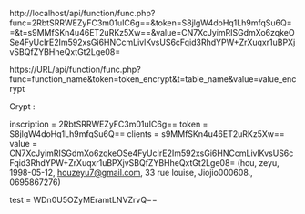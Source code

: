 http://localhost/api/function/func.php?func=2RbtSRRWEZyFC3m01uIC6g==&token=S8jlgW4doHq1Lh9mfqSu6Q==&t=s9MMfSKn4u46ET2uRKz5Xw==&value=CN7XcJyimRISGdmXo6zqkeOSe4FyUcIrE2Im592xsGi6HNCcmLivlKvsUS6cFqid3RhdYPW+ZrXuqxr1uBPXjvSBQfZYBHheQxtGt2Lge08=

https://URL/api/function/func.php?func=function_name&token=token_encrypt&t=table_name&value=value_encrypt

Crypt : 

inscription = 2RbtSRRWEZyFC3m01uIC6g==
token = S8jlgW4doHq1Lh9mfqSu6Q==
clients = s9MMfSKn4u46ET2uRKz5Xw==
value = CN7XcJyimRISGdmXo6zqkeOSe4FyUcIrE2Im592xsGi6HNCcmLivlKvsUS6cFqid3RhdYPW+ZrXuqxr1uBPXjvSBQfZYBHheQxtGt2Lge08=
(hou,
zeyu,
1998-05-12,
houzeyu7@gmail.com,
33 rue louise,
Jiojio000608.,
0695867276)

test = WDn0U5OZyMEramtLNVZrvQ==